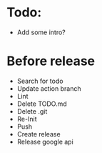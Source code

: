 # Todo:

- Add some intro?

# Before release

- Search for todo
- Update action branch
- Lint
- Delete TODO.md
- Delete .git
- Re-Init
- Push
- Create release
- Release google api
